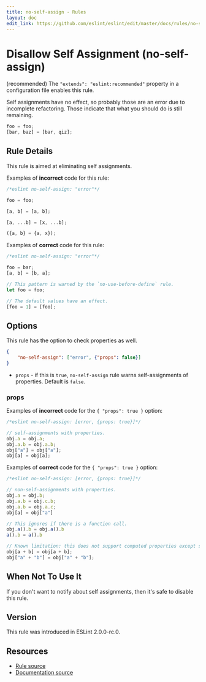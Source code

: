 ```yaml
---
title: no-self-assign - Rules
layout: doc
edit_link: https://github.com/eslint/eslint/edit/master/docs/rules/no-self-assign.md
---
```

<!-- Note: No pull requests accepted for this file. See README.md in the root directory for details. -->

# Disallow Self Assignment (no-self-assign)

(recommended) The `"extends": "eslint:recommended"` property in a configuration file enables this rule.

Self assignments have no effect, so probably those are an error due to incomplete refactoring.
Those indicate that what you should do is still remaining.

```js
foo = foo;
[bar, baz] = [bar, qiz];
```

## Rule Details

This rule is aimed at eliminating self assignments.

Examples of **incorrect** code for this rule:

```js
/*eslint no-self-assign: "error"*/

foo = foo;

[a, b] = [a, b];

[a, ...b] = [x, ...b];

({a, b} = {a, x});
```

Examples of **correct** code for this rule:

```js
/*eslint no-self-assign: "error"*/

foo = bar;
[a, b] = [b, a];

// This pattern is warned by the `no-use-before-define` rule.
let foo = foo;

// The default values have an effect.
[foo = 1] = [foo];
```

## Options

This rule has the option to check properties as well.

```json
{
    "no-self-assign": ["error", {"props": false}]
}
```

- `props` - if this is `true`, `no-self-assign` rule warns self-assignments of properties. Default is `false`.

### props

Examples of **incorrect** code for the `{ "props": true }` option:

```js
/*eslint no-self-assign: [error, {props: true}]*/

// self-assignments with properties.
obj.a = obj.a;
obj.a.b = obj.a.b;
obj["a"] = obj["a"];
obj[a] = obj[a];
```

Examples of **correct** code for the `{ "props": true }` option:

```js
/*eslint no-self-assign: [error, {props: true}]*/

// non-self-assignments with properties.
obj.a = obj.b;
obj.a.b = obj.c.b;
obj.a.b = obj.a.c;
obj[a] = obj["a"]

// This ignores if there is a function call.
obj.a().b = obj.a().b
a().b = a().b

// Known limitation: this does not support computed properties except single literal or single identifier.
obj[a + b] = obj[a + b];
obj["a" + "b"] = obj["a" + "b"];
```

## When Not To Use It

If you don't want to notify about self assignments, then it's safe to disable this rule.

## Version

This rule was introduced in ESLint 2.0.0-rc.0.

## Resources

* [Rule source](https://github.com/eslint/eslint/tree/master/lib/rules/no-self-assign.js)
* [Documentation source](https://github.com/eslint/eslint/tree/master/docs/rules/no-self-assign.md)
